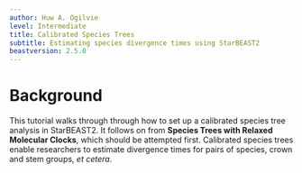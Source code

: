 ```yaml
---
author: Huw A. Ogilvie
level: Intermediate
title: Calibrated Species Trees
subtitle: Estimating species divergence times using StarBEAST2
beastversion: 2.5.0
---
```



# Background

This tutorial walks through through how to set up a calibrated species tree
analysis in StarBEAST2. It follows on from **Species Trees with Relaxed
Molecular Clocks**, which should be attempted first. Calibrated species trees
enable researchers to estimate divergence times for pairs of species, crown
and stem groups, *et cetera*.
